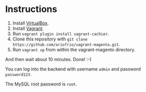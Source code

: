 # Instructions

 1. Install [VirtualBox](https://www.virtualbox.org).
 2. Install [Vagrant](http://vagrantup.com/).
 3. Run `vagrant plugin install vagrant-cachier`.
 4. Clone this repository with `git clone https://github.com/ariofrio/vagrant-magento.git`.
 5. Run `vagrant up` from within the vagrant-magento directory.

And then wait about 10 minutes. Done! :-)

You can log into the backend with username `admin` and password `password123`.

The MySQL root password is `root`.